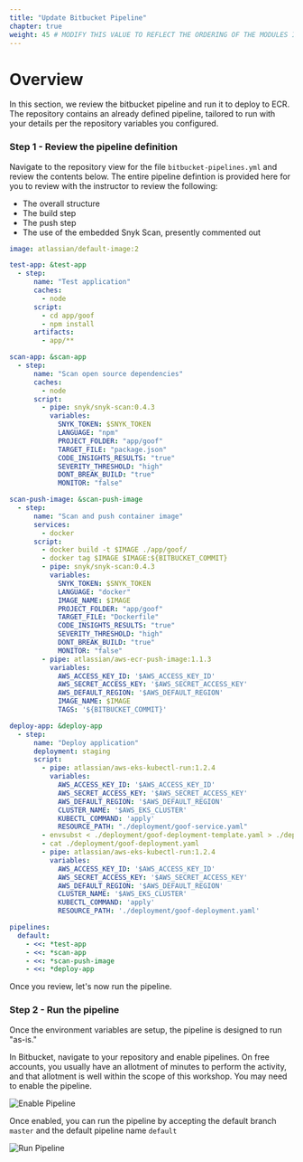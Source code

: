 ```yaml
---
title: "Update Bitbucket Pipeline"
chapter: true
weight: 45 # MODIFY THIS VALUE TO REFLECT THE ORDERING OF THE MODULES IF APPLICABLE
---
```


# Overview
In this section, we review the bitbucket pipeline and run it to deploy to ECR.  The repository contains an already defined pipeline, tailored to run with your details per the repository variables you configured.

### Step 1 - Review the pipeline definition

Navigate to the repository view for the file `bitbucket-pipelines.yml` and review the contents below.  The entire pipeline defintion is provided here for you to review with the instructor to review the following:

- The overall structure
- The build step
- The push step
- The use of the embedded Snyk Scan, presently commented out


```yaml
image: atlassian/default-image:2

test-app: &test-app
  - step:
      name: "Test application"
      caches:
        - node
      script:
        - cd app/goof
        - npm install
      artifacts:
        - app/**

scan-app: &scan-app
  - step:
      name: "Scan open source dependencies"
      caches:
        - node
      script:
        - pipe: snyk/snyk-scan:0.4.3
          variables:
            SNYK_TOKEN: $SNYK_TOKEN
            LANGUAGE: "npm"
            PROJECT_FOLDER: "app/goof"
            TARGET_FILE: "package.json"
            CODE_INSIGHTS_RESULTS: "true"
            SEVERITY_THRESHOLD: "high"
            DONT_BREAK_BUILD: "true"
            MONITOR: "false"

scan-push-image: &scan-push-image
  - step:
      name: "Scan and push container image"
      services:
        - docker
      script:
        - docker build -t $IMAGE ./app/goof/
        - docker tag $IMAGE $IMAGE:${BITBUCKET_COMMIT}
        - pipe: snyk/snyk-scan:0.4.3
          variables:
            SNYK_TOKEN: $SNYK_TOKEN
            LANGUAGE: "docker"
            IMAGE_NAME: $IMAGE
            PROJECT_FOLDER: "app/goof"
            TARGET_FILE: "Dockerfile"
            CODE_INSIGHTS_RESULTS: "true"
            SEVERITY_THRESHOLD: "high"
            DONT_BREAK_BUILD: "true"
            MONITOR: "false"
        - pipe: atlassian/aws-ecr-push-image:1.1.3
          variables:
            AWS_ACCESS_KEY_ID: '$AWS_ACCESS_KEY_ID'
            AWS_SECRET_ACCESS_KEY: '$AWS_SECRET_ACCESS_KEY'
            AWS_DEFAULT_REGION: '$AWS_DEFAULT_REGION'
            IMAGE_NAME: $IMAGE
            TAGS: '${BITBUCKET_COMMIT}'

deploy-app: &deploy-app
  - step:
      name: "Deploy application"
      deployment: staging
      script:
        - pipe: atlassian/aws-eks-kubectl-run:1.2.4
          variables:
            AWS_ACCESS_KEY_ID: '$AWS_ACCESS_KEY_ID'
            AWS_SECRET_ACCESS_KEY: '$AWS_SECRET_ACCESS_KEY'
            AWS_DEFAULT_REGION: '$AWS_DEFAULT_REGION'
            CLUSTER_NAME: '$AWS_EKS_CLUSTER'
            KUBECTL_COMMAND: 'apply'
            RESOURCE_PATH: "./deployment/goof-service.yaml"
        - envsubst < ./deployment/goof-deployment-template.yaml > ./deployment/goof-deployment.yaml
        - cat ./deployment/goof-deployment.yaml
        - pipe: atlassian/aws-eks-kubectl-run:1.2.4
          variables:
            AWS_ACCESS_KEY_ID: '$AWS_ACCESS_KEY_ID'
            AWS_SECRET_ACCESS_KEY: '$AWS_SECRET_ACCESS_KEY'
            AWS_DEFAULT_REGION: '$AWS_DEFAULT_REGION'
            CLUSTER_NAME: '$AWS_EKS_CLUSTER'
            KUBECTL_COMMAND: 'apply'
            RESOURCE_PATH: './deployment/goof-deployment.yaml'

pipelines:
  default:
    - <<: *test-app
    - <<: *scan-app
    - <<: *scan-push-image
    - <<: *deploy-app

```

Once you review, let's now run the pipeline.

### Step 2 - Run the pipeline

Once the environment variables are setup, the pipeline is designed to run "as-is."

In Bitbucket, navigate to your repository and enable pipelines.  On free accounts, you usually have an allotment of minutes to perform the activity, and that allotment is well within the scope of this workshop.  You may need to enable the pipeline.

![Enable Pipeline](/images/bitbucket-pipeline-enable.png)

Once enabled, you can run the pipeline by accepting the default branch `master` and the default pipeline name `default`


![Run Pipeline](/images/bitbucket-run-pipeline.png)
